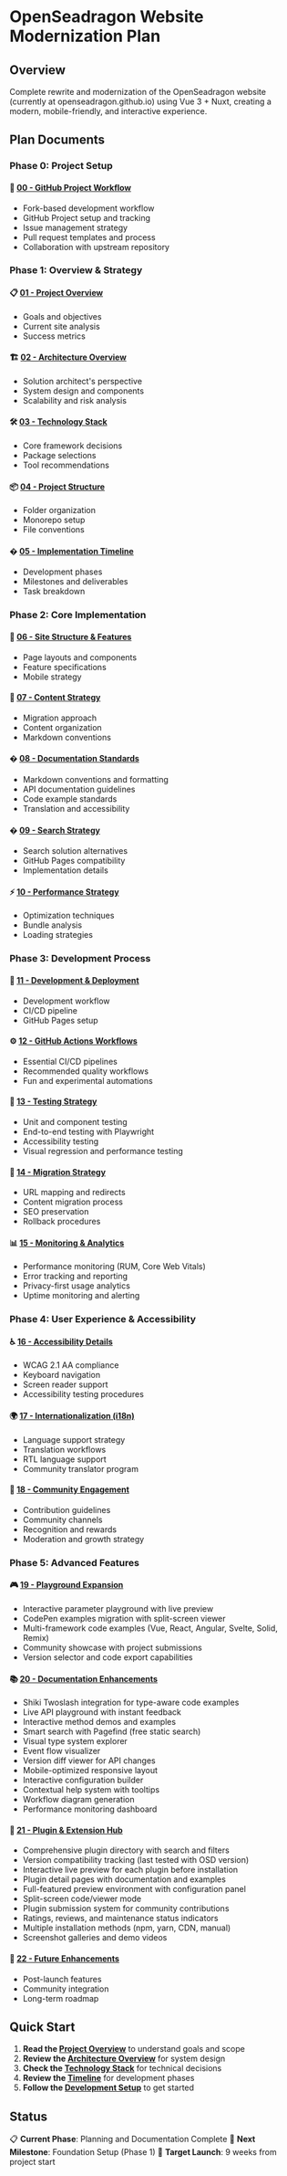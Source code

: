 # OpenSeadragon Website Modernization Plan

## Overview

Complete rewrite and modernization of the OpenSeadragon website (currently at openseadragon.github.io) using Vue 3 + Nuxt, creating a modern, mobile-friendly, and interactive experience.

## Plan Documents

### Phase 0: Project Setup

#### 🔧 [00 - GitHub Project Workflow](./00-github-project-workflow.md)
- Fork-based development workflow
- GitHub Project setup and tracking
- Issue management strategy
- Pull request templates and process
- Collaboration with upstream repository

### Phase 1: Overview & Strategy

#### 📋 [01 - Project Overview](./01-project-overview.md)
- Goals and objectives
- Current site analysis
- Success metrics

#### 🏗️ [02 - Architecture Overview](./02-architecture-overview.md)
- Solution architect's perspective
- System design and components
- Scalability and risk analysis

#### 🛠️ [03 - Technology Stack](./03-technology-stack.md)
- Core framework decisions
- Package selections
- Tool recommendations

#### 📦 [04 - Project Structure](./04-project-structure.md)
- Folder organization
- Monorepo setup
- File conventions

#### � [05 - Implementation Timeline](./05-timeline.md)
- Development phases
- Milestones and deliverables
- Task breakdown

### Phase 2: Core Implementation

#### 🎨 [06 - Site Structure & Features](./06-site-structure.md)
- Page layouts and components
- Feature specifications
- Mobile strategy

#### 📝 [07 - Content Strategy](./07-content-strategy.md)
- Migration approach
- Content organization
- Markdown conventions

#### � [08 - Documentation Standards](./08-documentation-standards.md)
- Markdown conventions and formatting
- API documentation guidelines
- Code example standards
- Translation and accessibility

#### � [09 - Search Strategy](./09-search-strategy.md)
- Search solution alternatives
- GitHub Pages compatibility
- Implementation details

#### ⚡ [10 - Performance Strategy](./10-performance.md)
- Optimization techniques
- Bundle analysis
- Loading strategies

### Phase 3: Development Process

#### 🚀 [11 - Development & Deployment](./11-development-deployment.md)
- Development workflow
- CI/CD pipeline
- GitHub Pages setup

#### ⚙️ [12 - GitHub Actions Workflows](./12-github-actions-workflows.md)
- Essential CI/CD pipelines
- Recommended quality workflows
- Fun and experimental automations

#### 🧪 [13 - Testing Strategy](./13-testing-strategy.md)
- Unit and component testing
- End-to-end testing with Playwright
- Accessibility testing
- Visual regression and performance testing

#### 🔄 [14 - Migration Strategy](./14-migration-strategy.md)
- URL mapping and redirects
- Content migration process
- SEO preservation
- Rollback procedures

#### 📊 [15 - Monitoring & Analytics](./15-monitoring-analytics.md)
- Performance monitoring (RUM, Core Web Vitals)
- Error tracking and reporting
- Privacy-first usage analytics
- Uptime monitoring and alerting

### Phase 4: User Experience & Accessibility

#### ♿ [16 - Accessibility Details](./16-accessibility-details.md)
- WCAG 2.1 AA compliance
- Keyboard navigation
- Screen reader support
- Accessibility testing procedures

#### 🌍 [17 - Internationalization (i18n)](./17-internationalization.md)
- Language support strategy
- Translation workflows
- RTL language support
- Community translator program

#### 👥 [18 - Community Engagement](./18-community-engagement.md)
- Contribution guidelines
- Community channels
- Recognition and rewards
- Moderation and growth strategy

### Phase 5: Advanced Features

#### 🎮 [19 - Playground Expansion](./19-playground-expansion.md)
- Interactive parameter playground with live preview
- CodePen examples migration with split-screen viewer
- Multi-framework code examples (Vue, React, Angular, Svelte, Solid, Remix)
- Community showcase with project submissions
- Version selector and code export capabilities

#### 📚 [20 - Documentation Enhancements](./20-documentation-enhancements.md)
- Shiki Twoslash integration for type-aware code examples
- Live API playground with instant feedback
- Interactive method demos and examples
- Smart search with Pagefind (free static search)
- Visual type system explorer
- Event flow visualizer
- Version diff viewer for API changes
- Mobile-optimized responsive layout
- Interactive configuration builder
- Contextual help system with tooltips
- Workflow diagram generation
- Performance monitoring dashboard

#### 🔌 [21 - Plugin & Extension Hub](./21-plugin-extension-hub.md)
- Comprehensive plugin directory with search and filters
- Version compatibility tracking (last tested with OSD version)
- Interactive live preview for each plugin before installation
- Plugin detail pages with documentation and examples
- Full-featured preview environment with configuration panel
- Split-screen code/viewer mode
- Plugin submission system for community contributions
- Ratings, reviews, and maintenance status indicators
- Multiple installation methods (npm, yarn, CDN, manual)
- Screenshot galleries and demo videos

#### 🔮 [22 - Future Enhancements](./22-future-enhancements.md)
- Post-launch features
- Community integration
- Long-term roadmap

## Quick Start

1. **Read the [Project Overview](./01-project-overview.md)** to understand goals and scope
2. **Review the [Architecture Overview](./02-architecture-overview.md)** for system design
3. **Check the [Technology Stack](./03-technology-stack.md)** for technical decisions
4. **Review the [Timeline](./05-timeline.md)** for development phases
5. **Follow the [Development Setup](./11-development-deployment.md)** to get started

## Status

📋 **Current Phase**: Planning and Documentation Complete
🎯 **Next Milestone**: Foundation Setup (Phase 1)
📅 **Target Launch**: 9 weeks from project start